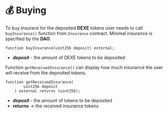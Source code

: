# 💰 Buying

To buy insurace for the deposited **DEXE** tokens user needs to call `buyInsurance()` function from `Insurance` contract. Minimal insurance is specified by the **DAO**.

```solidity
function buyInsurance(uint256 deposit) external;
```

- ***deposit*** - the amount of DEXE tokens to be deposited

Function `getReceivedInsurance()` can display how much insurance the user will receive from the deposited tokens.

```solidity
function getReceivedInsurance(
        uint256 deposit
    ) external returns (uint256);
```

- ***deposit*** - the amount of tokens to be deposited
- **returns** -> the received insurance tokens
